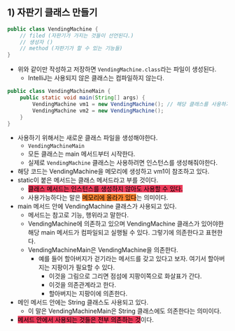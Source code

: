 ## 1) 자판기 클래스 만들기

```Java
public class VendingMachine {
	// filed (자판기가 가지는 것들이 선언된다.)
	// 생성자 ()
	// method (자판기가 할 수 있는 기능들)
}
```
- 위와 같이만 작성하고 저장하면 `VendingMachine.class`라는 파일이 생성된다.
	- IntelliJ는 사용되지 않은 클래스는 컴파일하지 않는다.

```Java
public class VendingMachineMain {
	public static void main(String[] args) {
		VendingMachine vm1 = new VendingMachine(); // 해당 클래스를 사용하기 위해 인스턴스 생성
		VendingMachine vm2 = new VendingMachine();
	}
}
```
- 사용하기 위해서는 새로운 클래스 파일을 생성해야한다.
	- `VendingMachineMain`
	- 모든 클래스는 main 메서드부터 시작한다.
	- 실제로 `VendingMachine` 클래스는 사용하려면 인스턴스를 생성해줘야한다.
- 해당 코드는 VendingMachine을 메모리에 생성하고 vm1이 참조하고 있다.
- static이 붙은 메서드는 클래스 메서드라고 부를 것이다.
	- <mark style='background:#eb3b5a'>클래스 메서드는 인스턴스를 생성하지 않아도 사용할 수 있다.</mark>
	- 사용가능하다는 말은 <mark style='background:#fa8231'>메모리에 올라가 있다</mark>는 의미이다.
- main 메서드 안에 VendingMachine 클래스가 사용되고 있다.
	- 메서드는 참고로 기능, 행위라고 말한다.
	- VendingMachine에 의존하고 있으며 VendingMachine 클래스가 있어야한 해당 main 메서드가 컴파일되고 실행될 수 있다. 그렇기에 의존한다고 표현한다.
	- VendingMachineMain은 VendingMachine을 의존한다.
		- 예를 들어 할아버지가 걷기라는 메서드를 갖고 있다고 보자. 여기서 할아버지는 지팡이가 필요할 수 있다.
			- 이것을 그림으로 그리면 점섬에 지팡이쪽으로 화살표가 간다.
			- 이것을 의존관계라고 한다.
			- 할아버지는 지팡이에 의존한다.
- 메인 메서드 안에는 String 클래스도 사용되고 있다.
	- 이 말은 VendingMachineMain은 String 클래스에도 의존한다는 의미이다.
- <mark style='background:#eb3b5a'>메서드 안에서 사용되는 것들은 전부 의존하는 것</mark>이다.

